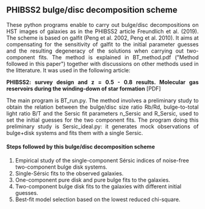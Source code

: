 <h2>PHIBSS2 bulge/disc decomposition scheme</h2>

<p align="justify">
These python programs enable to carry out bulge/disc decompositions on HST images of galaxies as in the PHIBSS2 article <a href="https://ui.adsabs.harvard.edu/abs/2019A%26A...622A.105F/abstract"  style="text-decoration:none" class="type1">Freundlich et al. (2019)</a>. The scheme is based on <a href="https://users.obs.carnegiescience.edu/peng/work/galfit/galfit.html"  style="text-decoration:none" class="type1">galfit</a> (<a href="https://ui.adsabs.harvard.edu/abs/2002AJ....124..266P/abstract"  style="text-decoration:none" class="type1">Peng et al. 2002</a>, <a href="https://ui.adsabs.harvard.edu/abs/2010AJ....139.2097P/abstract"  style="text-decoration:none" class="type1">Peng et al. 2010</a>). It aims at compensating for the sensitivity of galfit to the initial parameter guesses and the resulting degeneracy of the solutions when carrying out two-component fits. The method is explained in BT_method.pdf ("Method followed in this paper") together with discussions on other methods used in the litterature. It was used in the following article: 
</p>

<p align="justify">
<a href="https://ui.adsabs.harvard.edu/abs/2019A%26A...622A.105F/abstract"  style="text-decoration:none" class="type1"><b>PHIBSS2: survey design and z = 0.5 - 0.8 results. Molecular gas reservoirs during the winding-down of star formation</b></a> 
<a href="https://ui.adsabs.harvard.edu/link_gateway/2019A%26A...622A.105F/PUB_PDF" style="text-decoration:none" class="type1"> [PDF] </a>
</p>

<p align="justify">
  The main program is <a href="BT_run.py"  style="text-decoration:none" class="type1">BT_run.py</a>. The method involves a preliminary study to obtain the relation between the bulge/disc size ratio Rb/Rd, bulge-to-total light ratio B/T and the Sersic fit parameters n_Sersic and R_Sersic, used to set the initial guesses for the two component fits. The program doing this preliminary study is <a href="Sersic_ideal.py"  style="text-decoration:none" class="type1">Sersic_ideal.py</a>: it generates mock observations of bulge+disk systems and fits them with a single Sersic. 
</p>

<h4 align="justify">Steps followed by this bulge/disc decomposition scheme</h4>
<ol>
  <li>Empirical study of the single-component Sérsic indices of noise-free two-component bulge disk systems.</li>
  <li>Single-Sérsic fits to the observed galaxies.</li>
  <li>One-component pure disk and pure bulge fits to the galaxies.</li>
  <li>Two-component bulge disk fits to the galaxies with different initial guesses.</li>
  <li>Best-fit model selection based on the lowest reduced chi-square.</li>
</ol>

